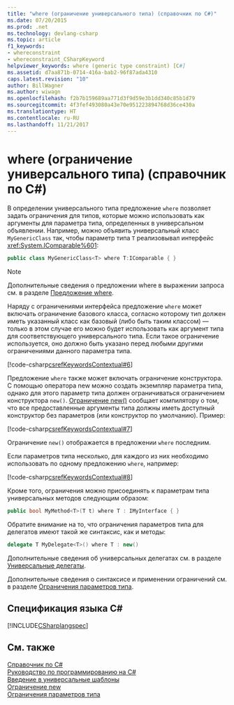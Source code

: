 ```yaml
---
title: "where (ограничение универсального типа) (справочник по C#)"
ms.date: 07/20/2015
ms.prod: .net
ms.technology: devlang-csharp
ms.topic: article
f1_keywords:
- whereconstraint
- whereconstraint_CSharpKeyword
helpviewer_keywords: where (generic type constraint) [C#]
ms.assetid: d7aa871b-0714-416a-bab2-96f87ada4310
caps.latest.revision: "10"
author: BillWagner
ms.author: wiwagn
ms.openlocfilehash: f2b7b159689aa771d3f9d59e3b1dd340c85b1d79
ms.sourcegitcommit: 4f3fef493080a43e70e951223894768d36ce430a
ms.translationtype: HT
ms.contentlocale: ru-RU
ms.lasthandoff: 11/21/2017
---
```

# <a name="where-generic-type-constraint-c-reference"></a>where (ограничение универсального типа) (справочник по C#)
В определении универсального типа предложение `where` позволяет задать ограничения для типов, которые можно использовать как аргументы для параметра типа, определенных в универсальном объявлении. Например, можно объявить универсальный класс `MyGenericClass` так, чтобы параметр типа `T` реализовывал интерфейс <xref:System.IComparable%601>:  
  
```csharp  
public class MyGenericClass<T> where T:IComparable { }  
```  
  
> [!NOTE]
>  Дополнительные сведения о предложении where в выражении запроса см. в разделе [Предложение where](../../../csharp/language-reference/keywords/where-clause.md).  
  
 Наряду с ограничениями интерфейса предложение `where` может включать ограничение базового класса, согласно которому тип должен иметь указанный класс как базовый (либо быть таким классом) — только в этом случае его можно будет использовать как аргумент типа для соответствующего универсального типа. Если такое ограничение используется, оно должно быть указано перед любыми другими ограничениями данного параметра типа.  
  
 [!code-csharp[csrefKeywordsContextual#6](../../../csharp/language-reference/keywords/codesnippet/CSharp/where-generic-type-constraint_1.cs)]  
  
 Предложение `where` также может включать ограничение конструктора. С помощью оператора new можно создать экземпляр параметра типа, однако для этого параметр типа должен ограничиваться ограничением конструктора `new()`. [Ограничение new()](../../../csharp/language-reference/keywords/new-constraint.md) сообщает компилятору о том, что все предоставленные аргументы типа должны иметь доступный конструктор без параметров (или конструктор по умолчанию). Пример:  
  
 [!code-csharp[csrefKeywordsContextual#7](../../../csharp/language-reference/keywords/codesnippet/CSharp/where-generic-type-constraint_2.cs)]  
  
 Ограничение `new()` отображается в предложении `where` последним.  
  
 Если параметров типа несколько, для каждого из них необходимо использовать по одному предложению `where`, например:  
  
 [!code-csharp[csrefKeywordsContextual#8](../../../csharp/language-reference/keywords/codesnippet/CSharp/where-generic-type-constraint_3.cs)]  
  
 Кроме того, ограничения можно присоединять к параметрам типа универсальных методов следующим образом:  
  
```csharp  
public bool MyMethod<T>(T t) where T : IMyInterface { }  
```  
  
 Обратите внимание на то, что ограничения параметров типа для делегатов имеют такой же синтаксис, как и методы:  
  
```csharp  
delegate T MyDelegate<T>() where T : new()  
```  
  
 Дополнительные сведения об универсальных делегатах см. в разделе [Универсальные делегаты](../../../csharp/programming-guide/generics/generic-delegates.md).  
  
 Дополнительные сведения о синтаксисе и применении ограничений см. в разделе [Ограничения параметров типа](../../../csharp/programming-guide/generics/constraints-on-type-parameters.md).  
  
## <a name="c-language-specification"></a>Спецификация языка C#  
 [!INCLUDE[CSharplangspec](~/includes/csharplangspec-md.md)]  
  
## <a name="see-also"></a>См. также  
 [Справочник по C#](../../../csharp/language-reference/index.md)  
 [Руководство по программированию на C#](../../../csharp/programming-guide/index.md)  
 [Введение в универсальные шаблоны](../../../csharp/programming-guide/generics/introduction-to-generics.md)  
 [Ограничение new](../../../csharp/language-reference/keywords/new-constraint.md)  
 [Ограничения параметров типа](../../../csharp/programming-guide/generics/constraints-on-type-parameters.md)
